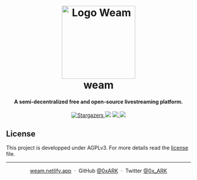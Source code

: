 <h1 align="center">
  <br>
  <a href="https://weam.netlify.app/"><img src="https://weam.netlify.app/logo-weam.png" alt="Logo Weam" width="200"></a>
  <br>
  weam
  <br>
</h1>

<h4 align="center">A semi-decentralized free and open-source livestreaming platform.</h4>

<p align="center">
  <a href="https://github.com/0xARK/weam/stargazers">
    <img src="https://img.shields.io/github/stars/0xARK/weam.svg" alt="Stargazers">
  </a>
  <a href="https://github.com/0xARK/weam"><img src="https://img.shields.io/badge/version-0.0.0-green.svg"></a>
  <a href="https://twitter.com/Weam_FR">
      <img src="https://badgen.net/badge/icon/twitter?icon=twitter&label">
  </a>
  <!--<a href="https://weam.netlify.app">
      <img src="https://api.netlify.com/api/v1/badges/dabfaf49-0cdb-455e-93cd-7a5e60e4e25f/deploy-status">
  </a>-->
  <a href="https://discord.gg/78jxVYT4wu">
      <img src="https://img.shields.io/discord/880549265687060582.svg?label=&logo=discord&logoColor=ffffff&color=7389D8&labelColor=6A7EC2">
  </a>
</p>

<!--<p align="center">
  <a href="#key-features">Key Features</a> •
  <a href="#how-to-use">How To Use</a> •
  <a href="#download">Download</a> •
  <a href="#credits">Credits</a> •
  <a href="#related">Related</a> •
  <a href="#license">License</a>
</p>

![screenshot](https://raw.githubusercontent.com/amitmerchant1990/electron-markdownify/master/app/img/markdownify.gif)

## Key Features

* LivePreview - Make changes, See changes
  - Instantly see what your Markdown documents look like in HTML as you create them.
* Sync Scrolling
  - While you type, LivePreview will automatically scroll to the current location you're editing.
* GitHub Flavored Markdown  
* Syntax highlighting
* [KaTeX](https://khan.github.io/KaTeX/) Support
* Dark/Light mode
* Toolbar for basic Markdown formatting
* Supports multiple cursors
* Save the Markdown preview as PDF
* Emoji support in preview :tada:
* App will keep alive in tray for quick usage
* Full screen mode
  - Write distraction free.
* Cross platform
  - Windows, macOS and Linux ready.

## How To Use

To clone and run this application, you'll need [Git](https://git-scm.com) and [Node.js](https://nodejs.org/en/download/) (which comes with [npm](http://npmjs.com)) installed on your computer. From your command line:

```bash
# Clone this repository
$ git clone https://github.com/amitmerchant1990/electron-markdownify

# Go into the repository
$ cd electron-markdownify

# Install dependencies
$ npm install

# Run the app
$ npm start
```

Note: If you're using Linux Bash for Windows, [see this guide](https://www.howtogeek.com/261575/how-to-run-graphical-linux-desktop-applications-from-windows-10s-bash-shell/) or use `node` from the command prompt.


## Download

You can [download](https://github.com/amitmerchant1990/electron-markdownify/releases/tag/v1.2.0) the latest installable version of Markdownify for Windows, macOS and Linux.

## Emailware

Markdownify is an [emailware](https://en.wiktionary.org/wiki/emailware). Meaning, if you liked using this app or it has helped you in any way, I'd like you send me an email at <bullredeyes@gmail.com> about anything you'd want to say about this software. I'd really appreciate it!

## Credits

This software uses the following open source packages:

- [Electron](http://electron.atom.io/)
- [Node.js](https://nodejs.org/)
- [Marked - a markdown parser](https://github.com/chjj/marked)
- [showdown](http://showdownjs.github.io/showdown/)
- [CodeMirror](http://codemirror.net/)
- Emojis are taken from [here](https://github.com/arvida/emoji-cheat-sheet.com)
- [highlight.js](https://highlightjs.org/)

## Related

[markdownify-web](https://github.com/amitmerchant1990/markdownify-web) - Web version of Markdownify

## Support

<a href="https://www.buymeacoffee.com/5Zn8Xh3l9" target="_blank"><img src="https://www.buymeacoffee.com/assets/img/custom_images/purple_img.png" alt="Buy Me A Coffee" style="height: 41px !important;width: 174px !important;box-shadow: 0px 3px 2px 0px rgba(190, 190, 190, 0.5) !important;-webkit-box-shadow: 0px 3px 2px 0px rgba(190, 190, 190, 0.5) !important;" ></a>

<p>Or</p> 

<a href="https://www.patreon.com/amitmerchant">
	<img src="https://c5.patreon.com/external/logo/become_a_patron_button@2x.png" width="160">
</a>

## You may also like...

- [Pomolectron](https://github.com/amitmerchant1990/pomolectron) - A pomodoro app
- [Correo](https://github.com/amitmerchant1990/correo) - A menubar/taskbar Gmail App for Windows and macOS-->

## License

This project is developped under AGPLv3. For more details read the [license](https://github.com/0xARK/weam/blob/master/LICENSE) file.

---
<p align="center">
	<a href="https://weam.netlify.app">weam.netlify.app</a> &nbsp;&middot;&nbsp;
	GitHub <a href="https://github.com/0xARK">@0xARK</a> &nbsp;&middot;&nbsp;
	Twitter <a href="https://twitter.com/0x_ARK">@0x_ARK</a>
</p>
